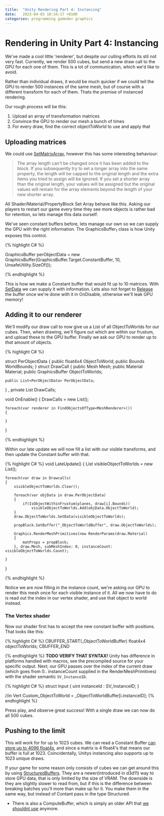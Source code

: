 ```yaml
---
title:  "Unity Rendering Part 4: Instancing"
date:   2023-04-03 10:34:17 +0100
categories: programming gamedev graphics
---
```


# Rendering in Unity Part 4: Instancing

We've made a cool little 'renderer', but despite our culling efforts its stil not very fast. Currently, we render 500 cubes, but send a new draw call to the GPU for each one of them. This is a lot of communication, which we'd like to avoid. 

Rather than individual draws, it would be much quicker if we could tell the GPU to render 500 instances of the same mesh, but of course with a different transform for each of them. Thats the premise of instanced rendering.

Our rough process will be this:

1. Upload an array of transformation matrices
2. Convince the GPU to render our mesh a bunch of times
3. For every draw, find the correct objectToWorld to use and apply that


## Uploading matrices

We could use [SetMatrixArray](https://docs.unity3d.com/ScriptReference/MaterialPropertyBlock.SetMatrixArray.html), however this has some interesting behaviour:

> The array length can't be changed once it has been added to the block. If you subsequently try to set a longer array into the same property, the length will be capped to the original length and the extra items you tried to assign will be ignored. If you set a shorter array than the original length, your values will be assigned but the original values will remain for the array elements beyond the length of your new shorter array.

All Shader/Material/PropertyBlock Set Array behave like this. Asking our players to restart our game every time they see more objects is rather bad for retention, so lets manage this data ourself.

We've seen constant buffers before, lets manage our own so we can supply the GPU with the right information. The GraphicsBuffer<sub>1</sub> class is how Unity exposes this control.

{% highlight C# %}

GraphicsBuffer perObjectData = new GraphicsBuffer(GraphicsBuffer.Target.ConstantBuffer, 10, UnsafeUtility.SizeOf<float4x4>());

{% endhighlight %} 

This is how we make a Constant buffer that would fit up to 10 matrices. With [SetData](https://docs.unity3d.com/ScriptReference/GraphicsBuffer.SetData.html) we can supply it with information. Lets also not forget to [Release](https://docs.unity3d.com/ScriptReference/GraphicsBuffer.Release.html) the buffer once we're done with it in OnDisable, otherwise we'll leak GPU memory!

## Adding it to our renderer

We'll modify our draw call to now give us a List of all ObjectToWorlds for our cubes. Then, when drawing, we'll figure out which are within our frustum, and upload these to the GPU buffer. Finally we ask our GPU to render up to *that* amount of objects. 

{% highlight C# %}

struct PerObjectData
{
	public float4x4 ObjectToWorld;
	public Bounds WorldBounds;
}
struct DrawCall
{
	public Mesh Mesh;
	public Material Material;
	public GraphicsBuffer ObjectToWorlds;

	public List<PerObjectData> PerObjectData;
}
, 
private List<DrawCall> DrawCalls;

void OnEnable()
{
	DrawCalls = new List<DrawCall>();

	foreach(var renderer in FindObjectsOfType<MeshRenderer>())
	{

	}
}

{% endhighlight %}

Within our late update we will now fill a list with our visible transforms, and then update the Constant buffer with that.

{% highlight C# %}
void LateUpdate()
{
	List<float4x4> visibleObjectToWorlds = new List<float4x4>();

	foreach(var draw in Drawcalls)
	{
		visibleObjectToWorlds.Clear();

		foreach(var objData in draw.PerObjectData)
		{
			if(IsObjectWithinFrustum(planes, draw[i].Bounds))
				visibleObjectToWorlds.Add(objData.ObjectToWorld);
		}
		draw.ObjectToWorlds.SetData(visibleObjectToWorlds);

		propBlock.SetBuffer("_ObjectToWorldBuffer", draw.ObjectToWorlds);

		Graphics.RenderMeshPrimitives(new RenderParams(draw.Material) 
		{
			matProps = propBlock; 
		}, draw.Mesh, subMeshIndex: 0, instanceCount: visibleObjectToWorlds.Count);

	}
}

{% endhighlight %}

Notice we are now filling in the instance count, we're asking our GPU to render this mesh once for each visible instance of it. All we now have to do is read out the index in our vertex shader, and use that object to world instead.

### The Vertex shader

Now our shader first has to accept the new constant buffer with positions. That looks like this:

{% highlight C# %}
CBUFFER_START(_ObjectToWorldBuffer)
float4x4 objectToWorlds;
CBUFFER_END

{% endhighlight %}
**TODO VERIFY THAT SYNTAX!**
Unity has difference in platforms handled with macros, see the precompiled source for your specific output. Next; our GPU passes over the index of the current draw (which goes from 0.. instanceCount supplied in the RenderMeshPrimitives) with the shader semantic `SV_InstanceID`.

{% highlight C# %}
struct Input
{
	uint instanceId : SV_InstanceID;
}

//in Vert
Custom_ObjectToWorld = _ObjectToWorldBuffer[i.instanceID];
{% endhighlight %}

Press play, and observe great success! With a single draw we can now do all 500 cubes. 

## Pushing to the limit

This will work for for up to 1023 cubes. We can read a Constant Buffer [can store up to 4096 float4s](https://learn.microsoft.com/en-us/windows/win32/direct3dhlsl/dx-graphics-hlsl-constants), and since a matrix is 4 float4's that means our buffer is full at 1023. Coincidentally, Unitys instancing also supports up to 1023 unique draws.

If your game for some reason only consists of cubes we can get around this by using [StructuredBuffers](https://learn.microsoft.com/en-us/windows/win32/direct3d11/direct3d-11-advanced-stages-cs-resources#structured-buffer). They are a newer(introduced in d3d11) way to store GPU data, that is only limited by the size of VRAM. The downside is they are slightly slower to read from, but if this is the difference between breaking batches you'll more than make up for it. You make them in the same way, but instead of Contant pass in the type Structured.

* There is also a ComputeBuffer, which is simply an older API that [we shouldnt use](https://forum.unity.com/threads/graphicsbuffer-and-mesh.636631/#post-4268896) anymore. 
